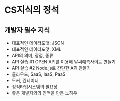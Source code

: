 # CS지식의 정석

## 개발자 필수 지식

- 대표적인 데이터포맷: JSON
- 대표적인 데이터포맷: XML
- API의 의미, 장점, 종류
- API 실습 #1 OPEN API를 이용해 날씨예측사이트 만들기
- API 실습 #2 Node.js로 간단한 API 만들기
- 클라우드, SaaS, IaaS, PaaS
- 도커, 컨테이너
- 정적타입시스템의 필요성
- 좋은 개발자와의 인맥을 만든 노하우
